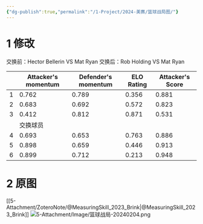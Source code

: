 ```yaml
---
{"dg-publish":true,"permalink":"/1-Project/2024-美赛/篮球战局图/"}
---
```


# 1 修改
交换前：Hector Bellerin VS Mat Ryan
交换后：Rob Holding VS Mat Ryan

|     | Attacker's momentum | Defender's momentum | ELO Rating | Attacker's Score |
| --- | ------------------- | ------------------- | ---------- | ---------------- |
| 1   | 0.762               | 0.789                    | 0.356      | 0.881            |
| 2   | 0.683               | 0.692                    | 0.572      | 0.823            |
| 3   | 0.412               | 0.812                    | 0.871      | 0.531            |
|     | 交换球员                    |                     |            |                  |
| 4   | 0.693                  | 0.653                    | 0.763           | 0.886            |
| 5   | 0.898                    | 0.659                    | 0.446           | 0.913            |
| 6   | 0.899                    | 0.712                    | 0.213           | 0.948            |
# 2 原图
[[5-Attachment/ZoteroNote/@MeasuringSkill_2023_Brink\|@MeasuringSkill_2023_Brink]]
![5-Attachment/Image/篮球战局-20240204.png](/img/user/5-Attachment/Image/%E7%AF%AE%E7%90%83%E6%88%98%E5%B1%80-20240204.png)

